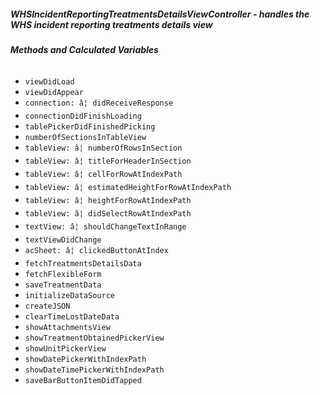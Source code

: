 ##### **WHSIncidentReportingTreatmentsDetailsViewController** - handles the WHS incident reporting treatments details view

###### **Methods and Calculated Variables**
- `viewDidLoad`
- `viewDidAppear`
- `connection: â¦ didReceiveResponse`
- `connectionDidFinishLoading`
- `tablePickerDidFinishedPicking`
- `numberOfSectionsInTableView`
- `tableView: â¦ numberOfRowsInSection`
- `tableView: â¦ titleForHeaderInSection`
- `tableView: â¦ cellForRowAtIndexPath`
- `tableView: â¦ estimatedHeightForRowAtIndexPath`
- `tableView: â¦ heightForRowAtIndexPath`
- `tableView: â¦ didSelectRowAtIndexPath`
- `textView: â¦ shouldChangeTextInRange`
- `textViewDidChange`
- `acSheet: â¦ clickedButtonAtIndex`
- `fetchTreatmentsDetailsData`
- `fetchFlexibleForm`
- `saveTreatmentData`
- `initializeDataSource`
- `createJSON`
- `clearTimeLostDateData`
- `showAttachmentsView`
- `showTreatmentObtainedPickerView`
- `showUnitPickerView`
- `showDatePickerWithIndexPath`
- `showDateTimePickerWithIndexPath`
- `saveBarButtonItemDidTapped`